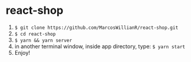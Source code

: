 # react-shop

1. `$ git clone https://github.com/MarcosWillianR/react-shop.git`
2. `$ cd react-shop`
3. `$ yarn && yarn server`
4. in another terminal window, inside app directory, type: `$ yarn start`
5. Enjoy!
